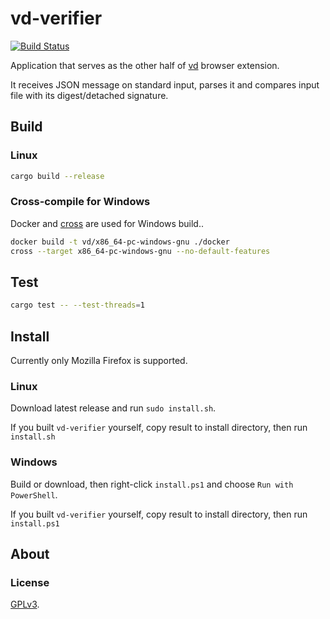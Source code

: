 # vd-verifier

[![Build Status](https://travis-ci.com/mmatous/vd-verifier.svg?branch=master)](https://travis-ci.com/mmatous/vd-verifier)

Application that serves as the other half of [vd](https://github.com/mmatous/vd) browser extension.

It receives JSON message on standard input, parses it and compares input file with its digest/detached signature.

## Build

### Linux

```bash
cargo build --release
```

### Cross-compile for Windows

Docker and [cross](https://github.com/rust-embedded/cross) are used for Windows build..  
```bash
docker build -t vd/x86_64-pc-windows-gnu ./docker
cross --target x86_64-pc-windows-gnu --no-default-features

```

## Test
```bash
cargo test -- --test-threads=1
```

## Install

Currently only Mozilla Firefox is supported.

### Linux

Download latest release and run `sudo install.sh`.

If you built `vd-verifier` yourself, copy result to install directory, then run `install.sh`

### Windows

Build or download, then right-click `install.ps1` and choose `Run with PowerShell`.

If you built `vd-verifier` yourself, copy result to install directory, then run `install.ps1`

## About

### License

[GPLv3](LICENSE).
